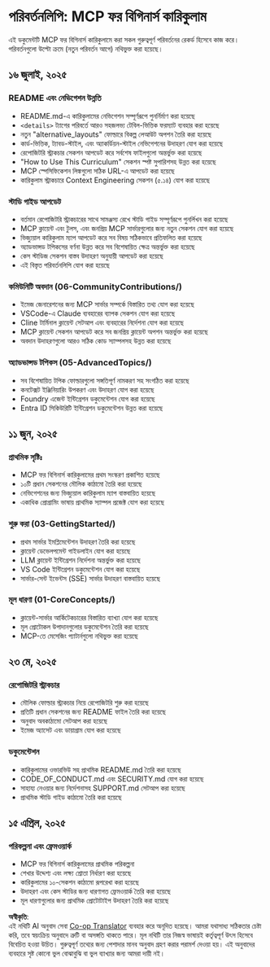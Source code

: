 <!--
CO_OP_TRANSLATOR_METADATA:
{
  "original_hash": "baf3b041e5d939c4a1d8653632cc14f1",
  "translation_date": "2025-07-17T01:34:59+00:00",
  "source_file": "changelog.md",
  "language_code": "bn"
}
-->
# পরিবর্তনলিপি: MCP ফর বিগিনার্স কারিকুলাম

এই ডকুমেন্টটি MCP ফর বিগিনার্স কারিকুলামে করা সকল গুরুত্বপূর্ণ পরিবর্তনের রেকর্ড হিসেবে কাজ করে। পরিবর্তনগুলো উল্টো ক্রমে (নতুন পরিবর্তন আগে) নথিভুক্ত করা হয়েছে।

## ১৬ জুলাই, ২০২৫

### README এবং নেভিগেশন উন্নতি
- README.md-এ কারিকুলামের নেভিগেশন সম্পূর্ণরূপে পুনর্নির্মাণ করা হয়েছে
- `<details>` ট্যাগের পরিবর্তে আরও সহজলভ্য টেবিল-ভিত্তিক ফরম্যাট ব্যবহার করা হয়েছে
- নতুন "alternative_layouts" ফোল্ডারে বিকল্প লেআউট অপশন তৈরি করা হয়েছে
- কার্ড-ভিত্তিক, ট্যাবড-স্টাইল, এবং অ্যাকর্ডিয়ন-স্টাইল নেভিগেশনের উদাহরণ যোগ করা হয়েছে
- রেপোজিটরি স্ট্রাকচার সেকশন আপডেট করে সর্বশেষ ফাইলগুলো অন্তর্ভুক্ত করা হয়েছে
- "How to Use This Curriculum" সেকশন স্পষ্ট সুপারিশসহ উন্নত করা হয়েছে
- MCP স্পেসিফিকেশন লিঙ্কগুলো সঠিক URL-এ আপডেট করা হয়েছে
- কারিকুলাম স্ট্রাকচারে Context Engineering সেকশন (৫.১৪) যোগ করা হয়েছে

### স্টাডি গাইড আপডেট
- বর্তমান রেপোজিটরি স্ট্রাকচারের সাথে সামঞ্জস্য রেখে স্টাডি গাইড সম্পূর্ণরূপে পুনর্লিখন করা হয়েছে
- MCP ক্লায়েন্ট এবং টুলস, এবং জনপ্রিয় MCP সার্ভারগুলোর জন্য নতুন সেকশন যোগ করা হয়েছে
- ভিজ্যুয়াল কারিকুলাম ম্যাপ আপডেট করে সব বিষয় সঠিকভাবে প্রতিফলিত করা হয়েছে
- অ্যাডভান্সড টপিকসের বর্ণনা উন্নত করে সব বিশেষায়িত ক্ষেত্র অন্তর্ভুক্ত করা হয়েছে
- কেস স্টাডিজ সেকশন বাস্তব উদাহরণ অনুযায়ী আপডেট করা হয়েছে
- এই বিস্তৃত পরিবর্তনলিপি যোগ করা হয়েছে

### কমিউনিটি অবদান (06-CommunityContributions/)
- ইমেজ জেনারেশনের জন্য MCP সার্ভার সম্পর্কে বিস্তারিত তথ্য যোগ করা হয়েছে
- VSCode-এ Claude ব্যবহারের ব্যাপক সেকশন যোগ করা হয়েছে
- Cline টার্মিনাল ক্লায়েন্ট সেটআপ এবং ব্যবহারের নির্দেশনা যোগ করা হয়েছে
- MCP ক্লায়েন্ট সেকশন আপডেট করে সব জনপ্রিয় ক্লায়েন্ট অপশন অন্তর্ভুক্ত করা হয়েছে
- অবদান উদাহরণগুলো আরও সঠিক কোড স্যাম্পলসহ উন্নত করা হয়েছে

### অ্যাডভান্সড টপিকস (05-AdvancedTopics/)
- সব বিশেষায়িত টপিক ফোল্ডারগুলো সঙ্গতিপূর্ণ নামকরণ সহ সংগঠিত করা হয়েছে
- কনটেক্সট ইঞ্জিনিয়ারিং উপকরণ এবং উদাহরণ যোগ করা হয়েছে
- Foundry এজেন্ট ইন্টিগ্রেশন ডকুমেন্টেশন যোগ করা হয়েছে
- Entra ID সিকিউরিটি ইন্টিগ্রেশন ডকুমেন্টেশন উন্নত করা হয়েছে

## ১১ জুন, ২০২৫

### প্রাথমিক সৃষ্টিঃ
- MCP ফর বিগিনার্স কারিকুলামের প্রথম সংস্করণ প্রকাশিত হয়েছে
- ১০টি প্রধান সেকশনের মৌলিক কাঠামো তৈরি করা হয়েছে
- নেভিগেশনের জন্য ভিজ্যুয়াল কারিকুলাম ম্যাপ বাস্তবায়িত হয়েছে
- একাধিক প্রোগ্রামিং ভাষায় প্রাথমিক স্যাম্পল প্রজেক্ট যোগ করা হয়েছে

### শুরু করা (03-GettingStarted/)
- প্রথম সার্ভার ইমপ্লিমেন্টেশন উদাহরণ তৈরি করা হয়েছে
- ক্লায়েন্ট ডেভেলপমেন্ট গাইডলাইন যোগ করা হয়েছে
- LLM ক্লায়েন্ট ইন্টিগ্রেশন নির্দেশনা অন্তর্ভুক্ত করা হয়েছে
- VS Code ইন্টিগ্রেশন ডকুমেন্টেশন যোগ করা হয়েছে
- সার্ভার-সেন্ট ইভেন্টস (SSE) সার্ভার উদাহরণ বাস্তবায়িত হয়েছে

### মূল ধারণা (01-CoreConcepts/)
- ক্লায়েন্ট-সার্ভার আর্কিটেকচারের বিস্তারিত ব্যাখ্যা যোগ করা হয়েছে
- মূল প্রোটোকল উপাদানগুলোর ডকুমেন্টেশন তৈরি করা হয়েছে
- MCP-তে মেসেজিং প্যাটার্নগুলো নথিভুক্ত করা হয়েছে

## ২৩ মে, ২০২৫

### রেপোজিটরি স্ট্রাকচার
- মৌলিক ফোল্ডার স্ট্রাকচার নিয়ে রেপোজিটরি শুরু করা হয়েছে
- প্রতিটি প্রধান সেকশনের জন্য README ফাইল তৈরি করা হয়েছে
- অনুবাদ অবকাঠামো সেটআপ করা হয়েছে
- ইমেজ অ্যাসেট এবং ডায়াগ্রাম যোগ করা হয়েছে

### ডকুমেন্টেশন
- কারিকুলামের ওভারভিউ সহ প্রাথমিক README.md তৈরি করা হয়েছে
- CODE_OF_CONDUCT.md এবং SECURITY.md যোগ করা হয়েছে
- সাহায্য নেওয়ার জন্য নির্দেশনাসহ SUPPORT.md সেটআপ করা হয়েছে
- প্রাথমিক স্টাডি গাইড কাঠামো তৈরি করা হয়েছে

## ১৫ এপ্রিল, ২০২৫

### পরিকল্পনা এবং ফ্রেমওয়ার্ক
- MCP ফর বিগিনার্স কারিকুলামের প্রাথমিক পরিকল্পনা
- শেখার উদ্দেশ্য এবং লক্ষ্য শ্রোতা নির্ধারণ করা হয়েছে
- কারিকুলামের ১০-সেকশন কাঠামো রূপরেখা করা হয়েছে
- উদাহরণ এবং কেস স্টাডির জন্য ধারণাগত ফ্রেমওয়ার্ক তৈরি করা হয়েছে
- মূল ধারণাগুলোর জন্য প্রাথমিক প্রোটোটাইপ উদাহরণ তৈরি করা হয়েছে

**অস্বীকৃতি**:  
এই নথিটি AI অনুবাদ সেবা [Co-op Translator](https://github.com/Azure/co-op-translator) ব্যবহার করে অনূদিত হয়েছে। আমরা যথাসাধ্য সঠিকতার চেষ্টা করি, তবে স্বয়ংক্রিয় অনুবাদে ত্রুটি বা অসঙ্গতি থাকতে পারে। মূল নথিটি তার নিজস্ব ভাষায়ই কর্তৃত্বপূর্ণ উৎস হিসেবে বিবেচিত হওয়া উচিত। গুরুত্বপূর্ণ তথ্যের জন্য পেশাদার মানব অনুবাদ গ্রহণ করার পরামর্শ দেওয়া হয়। এই অনুবাদের ব্যবহারে সৃষ্ট কোনো ভুল বোঝাবুঝি বা ভুল ব্যাখ্যার জন্য আমরা দায়ী নই।